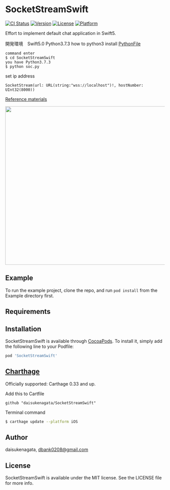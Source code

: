 # SocketStreamSwift

[![CI Status](https://img.shields.io/travis/daisukenagata/SocketStreamSwift.svg?style=flat)](https://travis-ci.org/daisukenagata/SocketStreamSwift)
[![Version](https://img.shields.io/cocoapods/v/SocketStreamSwift.svg?style=flat)](https://cocoapods.org/pods/SocketStreamSwift)
[![License](https://img.shields.io/cocoapods/l/SocketStreamSwift.svg?style=flat)](https://cocoapods.org/pods/SocketStreamSwift)
[![Platform](https://img.shields.io/cocoapods/p/SocketStreamSwift.svg?style=flat)](https://cocoapods.org/pods/SocketStreamSwift)

Effort to implement default chat application in Swift5.

開発環境　Swift5.0 Python3.7.3  how to python3 install
[PythonFile](https://github.com/daisukenagata/PythonFile)
```
command enter
$ cd SocketStreamSwift 
you have Python3.7.3  
$ python soc.py
```
set ip address
```
SocketStream(url: URL(string:"wss://localhost")!, hostNumber: UInt32(8000))
```
[Reference materials](https://l.facebook.com/l.php?u=https%3A%2F%2Fwww.google.co.jp%2Furl%3Fsa%3Dt%26rct%3Dj%26q%3D%26esrc%3Ds%26source%3Dweb%26cd%3D1%26cad%3Drja%26uact%3D8%26ved%3D0ahUKEwid_YiO3c3YAhVLyLwKHdw1AycQFggoMAA%26url%3Dhttp%253A%252F%252Fdbank.sakura.ne.jp%252FWebSoc.html%26usg%3DAOvVaw1Utj_PK7j38kbIr2zHxACF&h=ATNUe1zWqvjQWKmDtHvHdUf-jc-nIDmf_tnjToHH-99j29w0zHGxIc8rLTWIJG24qyCoWhk35vxhbVCv7_VDTBaUS23fL1_zELtMnIGA2AIk4U6o8IX3_RVclnW2KJDvnEG5iyJzUsvLDQ5r4iFgkK8Js3c_Z7g6P2CTrnyJX_wml1WMlEdLfwTXR81bqTLBP8MtpuPWLdS_ozFROVeQ3kGupMcoSoj_RwO3-h4I0_VgNaNilKSKTcC5PWnqcNdCbtEokh3yotyL9-qVG0kGcNcQcrP5SG4ElQfcQXj_wnzDVH8UkJ_decFJbnGHp1468w)
 
<img src="https://user-images.githubusercontent.com/16457165/58570199-82920100-8272-11e9-8a12-d71bb34b9f37.gif"  width="1100"  height="500">

## Example

To run the example project, clone the repo, and run `pod install` from the Example directory first.

## Requirements

## Installation

SocketStreamSwift is available through [CocoaPods](https://cocoapods.org). To install
it, simply add the following line to your Podfile:

```ruby
pod 'SocketStreamSwift'
```

## [Charthage](https://github.com/Carthage/Carthage)

Officially supported: Carthage 0.33 and up.

Add this to Cartfile
```
github "daisukenagata/SocketStreamSwift"
```

Terminal command
```bash
$ carthage update --platform iOS
```

## Author

daisukenagata, dbank0208@gmail.com

## License

SocketStreamSwift is available under the MIT license. See the LICENSE file for more info.
